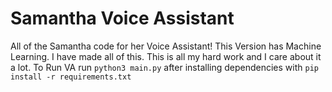 # Samantha Voice Assistant

All of the Samantha code for her Voice Assistant! This Version has Machine Learning. I have made all of this. This is all my hard work and I care about it a lot. To Run VA run ```python3 main.py``` after installing dependencies with ```pip install -r requirements.txt```

